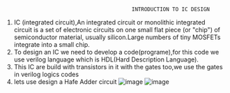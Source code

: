                                              INTRODUCTION TO IC DESIGN             
1. IC (integrated circuit),An integrated circuit or monolithic integrated circuit  is a set of electronic circuits on one small flat piece (or "chip")
of semiconductor material, usually silicon.Large numbers of tiny MOSFETs integrate into a small chip.
2. To design an IC we need to develop a code(programe),for this code we use verilog language which is HDL(Hard Description Language).
3. This IC are build with transistors in it with the gates too,we use the gates in verilog logics codes 
4. lets use design a Hafe Adder circuit 
                             ![image](https://user-images.githubusercontent.com/93262817/147734316-b690e2ed-88b1-4c74-a912-a25342fa57c4.png) 
                             ![image](https://user-images.githubusercontent.com/93262817/147734359-25e99e39-7e7f-4d42-a369-80490201fb71.png)


